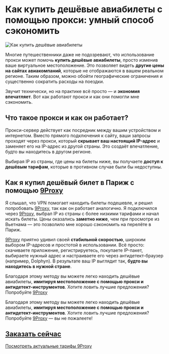 # Как купить дешёвые авиабилеты с помощью прокси: умный способ сэкономить
![Как купить дешёвые авиабилеты](https://i.postimg.cc/HsLy8Nkq/14063.png)

Многие путешественники даже не подозревают, что использование прокси может помочь **купить дешёвые авиабилеты**, просто изменив ваше виртуальное местоположение. Это позволяет видеть **другие цены на сайтах авиакомпаний**, которые не отображаются в вашем реальном регионе. Таким образом, можно обойти географические ограничения и существенно сократить расходы на поездки.

Звучит технически, но на практике всё просто — и **экономия впечатляет**. Вот как работают прокси и как они помогли мне сэкономить.

## Что такое прокси и как он работает?

Прокси-сервер действует как посредник между вашим устройством и интернетом. Вместо прямого подключения к сайту, ваши запросы проходят через прокси, который **скрывает ваш настоящий IP-адрес** и заменяет его на IP-адрес из другой страны. Это создаёт впечатление, будто вы находитесь в другом регионе.

Выбирая IP из страны, где цены на билеты ниже, вы получаете **доступ к дешёвым тарифам**, которые в противном случае были бы недоступны.

## Как я купил дешёвый билет в Париж с помощью [9Proxy](https://9proxy.com/?utm_source=Web2.0&utm_medium=Graphy&utm_id=ryan2024)

Я слышал, что VPN помогает находить билеты подешевле, и решил попробовать [9Proxy](https://9proxy.com/?utm_source=Web2.0&utm_medium=Graphy&utm_id=ryan2024), так как он работает аналогично. Я подключился через [9Proxy](https://9proxy.com/?utm_source=Web2.0&utm_medium=Graphy&utm_id=ryan2024), выбрал IP из страны с более низкими тарифами и начал искать билеты. Цены оказались **заметно ниже**, чем при просмотре из Вьетнама — это позволило мне хорошо сэкономить на перелёте в Париж.

[9Proxy](https://9proxy.com/?utm_source=Web2.0&utm_medium=Graphy&utm_id=ryan2024) приятно удивил своей **стабильной скоростью**, широким выбором IP-адресов и простотой в использовании. Всё просто: скачиваете приложение, регистрируетесь, покупаете IP-пакет, выбираете нужный адрес и настраиваете его через антидетект-браузер (например, Dolphyn). В результате ваш IP выглядит так, **будто вы находитесь в нужной стране**.

Благодаря этому методу вы можете легко находить дешёвые авиабилеты, **имитируя местоположение с помощью прокси и антидетект-инструментов**. Хотите ловить лучшие предложения? Попробуйте [9Proxy](https://9proxy.com/?utm_source=Web2.0&utm_medium=Graphy&utm_id=_)

Благодаря этому методу вы можете легко находить дешёвые авиабилеты, **имитируя местоположение с помощью прокси и антидетект-инструментов**. Хотите ловить лучшие предложения? Попробуйте [9Proxy](https://9proxy.com/?utm_source=Web2.0&utm_medium=Graphy&utm_id=ryan2024) — вы не пожалеете!

## [Заказать сейчас](https://9proxy.com/?utm_source=Web2.0&utm_medium=Graphy&utm_id=ryan2024)  
[Посмотреть актуальные тарифы 9Proxy](https://9proxy.com/?utm_source=Web2.0&utm_medium=Graphy&utm_id=ryan2024)


